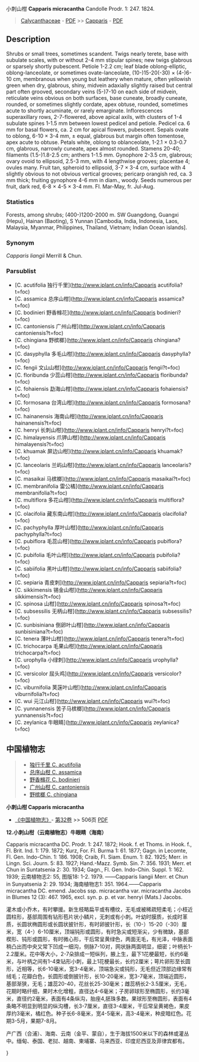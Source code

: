 小刺山柑 **Capparis micracantha** Candolle Prodr. 1: 247. 1824.

> [Calycanthaceae](http://www.iplant.cn/info/Calycanthaceae?t=foc) - [PDF](http://www.iplant.cn/foc/pdf/Calycanthaceae.pdf) >> [Capparis](http://www.iplant.cn/info/Capparis?t=foc) - [PDF](http://www.iplant.cn/foc/pdf/Capparis.pdf)

## Description

Shrubs or small trees, sometimes scandent. Twigs nearly terete, base with subulate scales, with or without 2-4 mm stipular spines; new twigs glabrous or sparsely shortly pubescent. Petiole 1-2.2 cm; leaf blade oblong-elliptic, oblong-lanceolate, or sometimes ovate-lanceolate, (10-)15-20(-30) × (4-)6-10 cm, membranous when young but leathery when mature, often yellowish green when dry, glabrous, shiny, midvein adaxially slightly raised but central part often grooved, secondary veins (5-)7-10 on each side of midvein, reticulate veins obvious on both surfaces, base cuneate, broadly cuneate, rounded, or sometimes slightly cordate, apex obtuse, rounded, sometimes acute to shortly acuminate, or rarely emarginate. Inflorescences superaxillary rows, 2-7-flowered, above apical axils, with clusters of 1-4 subulate spines 1-1.5 mm between lowest pedicel and petiole. Pedicel ca. 6 mm for basal flowers, ca. 2 cm for apical flowers, pubescent. Sepals ovate to oblong, 6-10 × 3-4 mm, ± equal, glabrous but margin often tomentose, apex acute to obtuse. Petals white, oblong to oblanceolate, 1-2.1 × 0.3-0.7 cm, glabrous, narrowly cuneate, apex almost rounded. Stamens 20-40; filaments (1.5-)1.8-2.5 cm; anthers 1-1.5 mm. Gynophore 2-3.5 cm, glabrous; ovary ovoid to ellipsoid, 2.5-3 mm, with 4 lengthwise grooves; placentae 4; ovules many. Fruit tan, spheroid to ellipsoid, 3-7 × 3-4 cm, surface with 4 slightly obvious to not obvious vertical grooves; pericarp orangish red, ca. 3 mm thick; fruiting gynophore 4-6 mm in diam., woody. Seeds numerous per fruit, dark red, 6-8 × 4-5 × 3-4 mm. Fl. Mar-May, fr. Jul-Aug.

### Statistics
Forests, among shrubs; (400-)1200-2000 m. SW Guangdong, Guangxi (Hepu), Hainan (Baoting), S Yunnan [Cambodia, India, Indonesia, Laos, Malaysia, Myanmar, Philippines, Thailand, Vietnam; Indian Ocean islands].

### Synonym
*Capparis liangii* Merrill & Chun.



### Parsublist

* [C.  acutifolia  独行千里](http://www.iplant.cn/info/Capparis acutifolia?t=foc)
* [C.  assamica  总序山柑](http://www.iplant.cn/info/Capparis assamica?t=foc)
* [C.  bodinieri  野香橼花](http://www.iplant.cn/info/Capparis bodinieri?t=foc)
* [C.  cantoniensis  广州山柑](http://www.iplant.cn/info/Capparis cantoniensis?t=foc)
* [C.  chingiana  野槟榔](http://www.iplant.cn/info/Capparis chingiana?t=foc)
* [C.  dasyphylla  多毛山柑](http://www.iplant.cn/info/Capparis dasyphylla?t=foc)
* [C.  fengii  文山山柑](http://www.iplant.cn/info/Capparis fengii?t=foc)
* [C.  floribunda  少蕊山柑](http://www.iplant.cn/info/Capparis floribunda?t=foc)
* [C.  fohaiensis  勐海山柑](http://www.iplant.cn/info/Capparis fohaiensis?t=foc)
* [C.  formosana  台湾山柑](http://www.iplant.cn/info/Capparis formosana?t=foc)
* [C.  hainanensis  海南山柑](http://www.iplant.cn/info/Capparis hainanensis?t=foc)
* [C.  henryi  长刺山柑](http://www.iplant.cn/info/Capparis henryi?t=foc)
* [C.  himalayensis  爪钾山柑](http://www.iplant.cn/info/Capparis himalayensis?t=foc)
* [C.  khuamak  屏边山柑](http://www.iplant.cn/info/Capparis khuamak?t=foc)
* [C.  lanceolaris  兰屿山柑](http://www.iplant.cn/info/Capparis lanceolaris?t=foc)
* [C.  masaikai  马槟榔](http://www.iplant.cn/info/Capparis masaikai?t=foc)
* [C.  membranifolia  雷公橘](http://www.iplant.cn/info/Capparis membranifolia?t=foc)
* [C.  multiflora  多花山柑](http://www.iplant.cn/info/Capparis multiflora?t=foc)
* [C.  olacifolia  藏东南山柑](http://www.iplant.cn/info/Capparis olacifolia?t=foc)
* [C.  pachyphylla  厚叶山柑](http://www.iplant.cn/info/Capparis pachyphylla?t=foc)
* [C.  pubiflora  毛蕊山柑](http://www.iplant.cn/info/Capparis pubiflora?t=foc)
* [C.  pubifolia  毛叶山柑](http://www.iplant.cn/info/Capparis pubifolia?t=foc)
* [C.  sabiifolia  黑叶山柑](http://www.iplant.cn/info/Capparis sabiifolia?t=foc)
* [C.  sepiaria  青皮刺](http://www.iplant.cn/info/Capparis sepiaria?t=foc)
* [C.  sikkimensis  锡金山柑](http://www.iplant.cn/info/Capparis sikkimensis?t=foc)
* [C.  spinosa  山柑](http://www.iplant.cn/info/Capparis spinosa?t=foc)
* [C.  subsessilis  无柄山柑](http://www.iplant.cn/info/Capparis subsessilis?t=foc)
* [C.  sunbisiniana  倒卵叶山柑](http://www.iplant.cn/info/Capparis sunbisiniana?t=foc)
* [C.  tenera  薄叶山柑](http://www.iplant.cn/info/Capparis tenera?t=foc)
* [C.  trichocarpa  毛果山柑](http://www.iplant.cn/info/Capparis trichocarpa?t=foc)
* [C.  urophylla  小绿刺](http://www.iplant.cn/info/Capparis urophylla?t=foc)
* [C.  versicolor  屈头鸡](http://www.iplant.cn/info/Capparis versicolor?t=foc)
* [C.  viburnifolia  荚蒾叶山柑](http://www.iplant.cn/info/Capparis viburnifolia?t=foc)
* [C.  wui  元江山柑](http://www.iplant.cn/info/Capparis wui?t=foc)
* [C.  yunnanensis  苦子马槟榔](http://www.iplant.cn/info/Capparis yunnanensis?t=foc)
* [C.  zeylanica  牛眼睛](http://www.iplant.cn/info/Capparis zeylanica?t=foc)


## 中国植物志

> * [独行千里  C.  acutifolia](Capparis-acutifolia-独行千里.md)
> * [总序山柑  C.  assamica](Capparis-assamica-总序山柑.md)
> * [野香橼花  C.  bodinieri](Capparis-bodinieri-野香橼花.md)
> * [广州山柑  C.  cantoniensis](Capparis-cantoniensis-广州山柑.md)
> * [野槟榔  C.  chingiana](Capparis-chingiana-野槟榔.md)


**小刺山柑 Capparis micracantha**

* [《中国植物志》](http://www.iplant.cn/frps)- [第32卷](http://www.iplant.cn/frps/vol/32) >> 506页 [PDF](http://www.iplant.cn/frps/pdf/32/506.pdf)


**12.小刺山柑（云南植物志）牛眼睛（海南）**

Capparis micracantha DC. Prodr. 1: 247. 1872; Hook. f. et Thoms. in Hook. f., Fl. Brit. Ind. 1: 179. 1872; Kurz, For. Fl. Burma 1: 61. 1877; Gagn. in Lecomte, Fl. Gen. Indo-Chin. 1: 186. 1908; Craib, Fl. Siam. Enum. 1: 82. 1925; Merr. in Lingn. Sci. Journ. 5: 83. 1927; Hand.-Mazz. Symb. Sin. 7: 356. 1931; Merr. et Chun in Suntatsenia 2: 30. 1934; Gagn., Fl. Gen. Indo-Chin. Suppl. 1: 162. 1939; 云南植物志2: 55, 图版18: 1-2. 1979. ——Capparis liangii Merr. et Chun in Sunyatsenia 2: 29. 1934; 海南植物志1: 351. 1964.——Capparis micracantha DC. emend. Jacobs ssp. micracantha var. micracantha Jacobs in Blumes 12 (3): 467. 1965, excl. syn. p. p. et var. henryi (Mats.) Jacobs.

灌木或小乔木，有时攀援。新生枝略扁平或有槽纹，无毛或被稀疏短柔毛；小枝近圆柱形，基部周围有钻形苞片状小鳞片，无刺或有小刺。叶幼时膜质，长成时革质，长圆状椭圆形或长圆状披针形，有时卵披针形，长（10-）15-20（-30）厘米，宽（4-）6-10厘米，顶端钝形或圆形，有时急尖或短渐尖，少有微缺，基部楔形、钝形或圆形，有时微心形，干后常呈黄绿色，两面无毛，有光泽，中脉表面稍凸出而中央又常下凹成一细沟，侧脉7-10对，网状脉两面明显，细密；叶柄长1-2.2厘米。花中等大小，2-7朵排成一短纵列，腋上生，最下1花梗最短，长约6毫米，与叶柄之间有1-4束钻形小刺，最上1花梗最长，长约2厘米；萼片卵形至长圆形，近相等，长6-10毫米，宽3-4毫米，顶端急尖或钝形，无毛但近顶部边缘常有绒毛；花瓣白色，长圆形或倒披针形，长10-20毫米，宽3-7毫米，顶端近圆形，基部渐狭，无毛；雄蕊20-40，花丝长25-30毫米；雌蕊柄长2-3.5厘米，无毛，花期时略纤细，果时木化增粗，直径达4-6毫米；子房卵球形至椭圆形，长约3毫米，直径约2毫米，表面有4条纵沟，胎座4,胚珠多数。果球形至椭圆形，表面有4条略不明显到明显的纵沟槽，长3-7厘米，直径3-4厘米，干后常呈黄褐色，果皮厚约3毫米，橘红色。种子长6-8毫米，宽4-5毫米，高3-4毫米，种皮暗红色。花期3-5月，果期7-8月。

产广西（合浦）、海南、云南（金平、蒙自），生于海拔1500米以下的森林或灌丛中。缅甸、泰国、老挝、越南、柬埔寨、马来西亚、印度尼西亚及菲律宾都有。



}